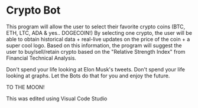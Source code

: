 # Crypto Bot

This program will allow the user to select their favorite crypto coins (BTC, ETH, LTC, ADA & yes.. DOGECOIN!)
By selecting one crypto, the user will be able to obtain historical data + real-live updates on the price of the coin + a super cool logo.
Based on this information, the program will suggest the user to buy/sell/retain crypto based on the "Relative Strength Index" from Financial Technical Analysis.

Don't spend your life looking at Elon Musk's tweets. Don't spend your life looking at graphs. Let the Bots do that for you and enjoy the future.

TO THE MOON!


This was edited using Visual Code Studio



